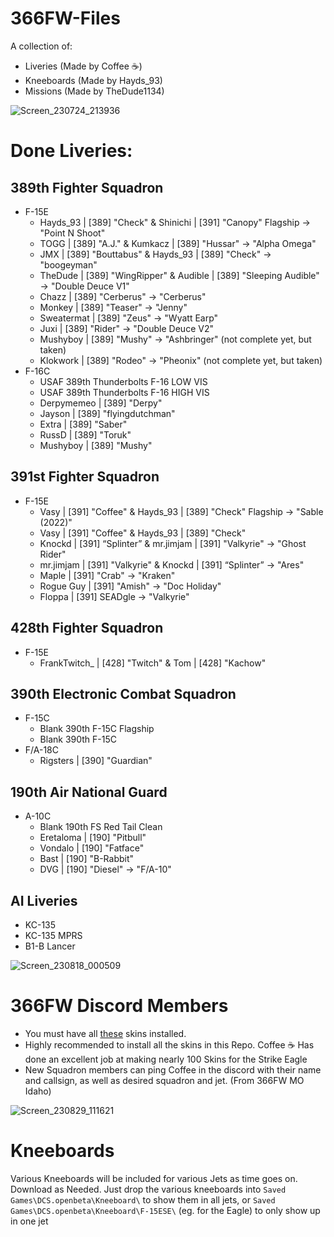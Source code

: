 # 366FW-Files
A collection of:
- Liveries (Made by Coffee :coffee:) 
- Kneeboards (Made by Hayds_93)
- Missions (Made by TheDude1134)

![Screen_230724_213936](https://github.com/blueberrypi-studio/366FW-Files/assets/75970722/48648955-8e40-4663-b2f8-93cc9cbbdc0c)


# Done Liveries:
## 389th Fighter Squadron
- F-15E
  - Hayds_93 | [389] "Check" & Shinichi | [391] "Canopy" Flagship -> "Point N Shoot"
  - TOGG | [389] "A.J." & Kumkacz | [389] "Hussar" -> "Alpha Omega"
  - JMX | [389] "Bouttabus" & Hayds_93 | [389] "Check" -> "boogeyman"
  - TheDude | [389] "WingRipper" & Audible | [389] "Sleeping Audible" -> "Double Deuce V1"
  - Chazz | [389] "Cerberus" -> "Cerberus"
  - Monkey | [389] "Teaser" -> "Jenny"
  - Sweatermat | [389] "Zeus" -> "Wyatt Earp"
  - Juxi | [389] "Rider" -> "Double Deuce V2"
  - Mushyboy | [389] "Mushy" -> "Ashbringer" (not complete yet, but taken)
  - Klokwork | [389] "Rodeo" -> "Pheonix" (not complete yet, but taken)
- F-16C
  - USAF 389th Thunderbolts F-16 LOW VIS
  - USAF 389th Thunderbolts F-16 HIGH VIS
  - Derpymemeo | [389] "Derpy"
  - Jayson | [389] "flyingdutchman"
  - Extra | [389] "Saber"
  - RussD | [389] "Toruk"
  - Mushyboy | [389] "Mushy"

## 391st Fighter Squadron
- F-15E
  - Vasy | [391] "Coffee" & Hayds_93 | [389] "Check" Flagship -> "Sable (2022)"
  - Vasy | [391] "Coffee" & Hayds_93 | [389] "Check" 
  - Knockd | [391] “Splinter” & mr.jimjam | [391] "Valkyrie" -> "Ghost Rider"
  - mr.jimjam | [391] "Valkyrie" &  Knockd | [391] “Splinter” -> "Ares"
  - Maple | [391] "Crab" -> "Kraken"
  - Rogue Guy | [391] "Amish" -> "Doc Holiday"
  - Floppa | [391] SEADgle -> "Valkyrie"

## 428th Fighter Squadron
- F-15E
  - FrankTwitch_ | [428] "Twitch" & Tom | [428] "Kachow"

## 390th Electronic Combat Squadron
- F-15C
  - Blank 390th F-15C Flagship
  - Blank 390th F-15C
- F/A-18C
  - Rigsters | [390] "Guardian"

## 190th Air National Guard
- A-10C
    - Blank 190th FS Red Tail Clean
    - Eretaloma | [190] "Pitbull"
    - Vondalo | [190] "Fatface"
    - Bast | [190] "B-Rabbit"
    - DVG | [190] "Diesel" -> "F/A-10"
 
## AI Liveries
- KC-135
- KC-135 MPRS
- B1-B Lancer

![Screen_230818_000509](https://github.com/blueberrypi-studio/366FW-Files/assets/75970722/a126ce7c-5205-422e-bcfc-e04d85a84a97)


# 366FW Discord Members
- You must have all [these](https://github.com/blueberrypi-studio/366FW-Assets/tree/main/Liveries/custom_liveries) skins installed.
- Highly recommended to install all the skins in this Repo. Coffee ☕ Has done an excellent job at making nearly 100 Skins for the Strike Eagle
- New Squadron members can ping Coffee in the discord with their name and callsign, as well as desired squadron and jet. (From 366FW MO Idaho)

![Screen_230829_111621](https://github.com/blueberrypi-studio/366FW-Files/assets/75970722/0c855c7a-385b-4643-8bac-546fbec3d378)


# Kneeboards
Various Kneeboards will be included for various Jets as time goes on. Download as Needed. Just drop the various kneeboards into `Saved Games\DCS.openbeta\Kneeboard\` to show them in all jets, or `Saved Games\DCS.openbeta\Kneeboard\F-15ESE\` (eg. for the Eagle) to only show up in one jet


